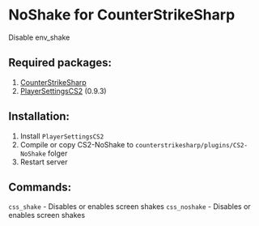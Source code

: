 # NoShake for CounterStrikeSharp
Disable env_shake

## Required packages:
1. [CounterStrikeSharp](https://github.com/roflmuffin/CounterStrikeSharp/)
2. [PlayerSettingsCS2](https://github.com/NickFox007/PlayerSettingsCS2) (0.9.3)

## Installation:
1. Install `PlayerSettingsCS2`
2. Compile or copy CS2-NoShake to `counterstrikesharp/plugins/CS2-NoShake` folger
3. Restart server

## Commands:
`css_shake` - Disables or enables screen shakes
`css_noshake` - Disables or enables screen shakes
